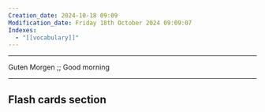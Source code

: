 ```yaml
---
Creation_date: 2024-10-18 09:09
Modification_date: Friday 18th October 2024 09:09:07
Indexes:
  - "[[vocabulary]]"
---
```


----

Guten Morgen ;; Good morning



















---
## Flash cards section
